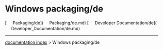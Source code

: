 # Windows packaging/de
[<img src="images/Property.png" style="width:16px"> Packaging/de](<img src="images/Property.png" style="width:16px"> Packaging/de.md) [<img src="images/Property.png" style="width:16px"> Developer Documentation/de](<img src="images/Property.png" style="width:16px"> Developer_Documentation/de.md)

---
[documentation index](../README.md) > Windows packaging/de
